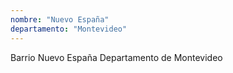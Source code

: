 ```yaml
---
nombre: "Nuevo España"
departamento: "Montevideo"
---
```


Barrio Nuevo España
Departamento de Montevideo
